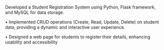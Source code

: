 
Developed a Student Registration System using Python, Flask framework, and MySQL for data storage.

• Implemented CRUD operations (Create, Read, Update, Delete) on student data, providing a dynamic and
interactive user experience.

• Designed a web page for students to register their details, enhancing usability and accessibility
